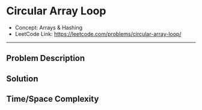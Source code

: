 # Circular Array Loop

- Concept: Arrays & Hashing
- LeetCode Link: https://leetcode.com/problems/circular-array-loop/

---

## Problem Description

## Solution

## Time/Space Complexity

